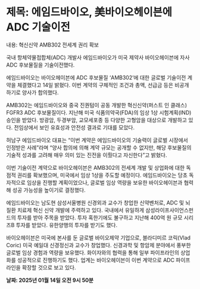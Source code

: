 # **제목: 에임드바이오, 美바이오헤이븐에 ADC 기술이전**

  내용: 혁신신약 AMB302 전세계 권리 확보

국내 항체약물접합체(ADC) 개발사 에임드바이오가 미국 제약사 바이오헤이븐에 자사 ADC 후보물질을 기술이전했다.

에임드바이오는 바이오헤이븐에 ADC 후보물질 ‘AMB302’에 대한 글로벌 기술이전 계약을 체결했다고 14일 밝혔다. 이번 계약의 구체적인 조건과 총액, 선급금 등은 비공개하기로 양사가 합의했다.

AMB302는 에임드바이오와 중국 진퀀텀이 공동 개발한 혁신신약(퍼스트 인 클래스) FGFR3 ADC 후보물질이다. 지난해 미국 식품의약국(FDA)의 임상 1상 시험계획(IND) 승인을 받았다. 방광암, 두경부암, 교모세포종 등 다양한 고형암을 대상으로 개발하고 있다. 전임상에서 보인 유효성과 안전성 결과로 기대를 모았다.

허남구 에임드바이오 대표는 “이번 계약은 에임드바이오의 기술력이 글로벌 시장에서 인정받은 사례”라며 “양사 합의에 의해 계약 규모는 공개할 수 없지만, 해당 후보물질의 기술적 성과를 고려해 매우 의미 있는 진전을 이뤘다고 자신한다”고 밝혔다.

이번 기술이전 계약으로 바이오헤이븐은 AMB302의 전세계 개발 및 상업화에 대한 독점적 권리를 확보했으며, 미국에서 임상 1상을 주도할 예정이다. 에임드바이오는 당초 독자적으로 임상을 진행할 계획이었으나, 글로벌 임상 역량을 보유한 바이오헤이븐과 협력해 성공 가능성을 높이기로 결정했다.

에임드바이오는 남도현 삼성서울병원 신경외과 교수가 창업한 신약벤처로, ADC 및 뇌질환 치료제 혁신 신약 개발에 주력하고 있다. 국내에서 유일하게 삼성라이프사이언스펀드의 투자를 받아 주목을 받았다. 투자 혹한기에도 불구하고 지난해 400억 원 규모 시리즈B 투자를 받았다. 유한양행의 투자를 받기도 했다.

바이오헤이븐은 미국에 본사를 둔 글로벌 바이오제약 기업으로, 블라디미르 코릭(Vlad Coric) 미국 예일대 신경정신과 교수가 창업했다. 신경과학 및 항암제 분야에서 풍부한 글로벌 임상 경험과 역량을 보유했다. 화이자와의 협력을 통해 일부 파이프라인의 상업화를 성공적으로 진행하기도 했다. 업계는 바이오헤이븐이 이번 계약으로 ADC 파이프라인을 확장할 것으로 보고 있다.

  **날짜: 2025년 01월 14일 오전 9시 50분**